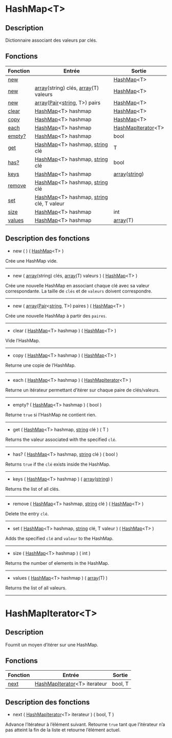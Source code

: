 <a id="hashmap"></a>
# HashMap\<T\>
## Description

Dictionnaire associant des valeurs par clés.

## Fonctions

|Fonction|Entrée|Sortie|
|-|-|-|
|[new](#new)||[HashMap](#hashmap)\<T\>|
|[new](#new_arrays)|[array](/fr/lib/array#array)(string) clés, [array](/fr/lib/array#array)(T) valeurs|[HashMap](#hashmap)\<T\>|
|[new](#new_pairs)|[array](/fr/lib/array#array)([Pair](/fr/lib/pair#pair)\<[string](/fr/lib/string#string), T\>) pairs|[HashMap](#hashmap)\<T\>|
|[clear](#clear)|[HashMap](#hashmap)\<T\> hashmap|[HashMap](#hashmap)\<T\>|
|[copy](#copy)|[HashMap](#hashmap)\<T\> hashmap|[HashMap](#hashmap)\<T\>|
|[each](#each)|[HashMap](#hashmap)\<T\> hashmap|[HashMapIterator](#hashmapiterator)\<T\>|
|[empty?](#empty)|[HashMap](#hashmap)\<T\> hashmap|bool|
|[get](#get)|[HashMap](#hashmap)\<T\> hashmap, [string](/fr/lib/string#string) clé|T|
|[has?](#has)|[HashMap](#hashmap)\<T\> hashmap, [string](/fr/lib/string#string) clé|bool|
|[keys](#keys)|[HashMap](#hashmap)\<T\> hashmap|[array](/fr/lib/array#array)([string](/fr/lib/string#string))|
|[remove](#remove)|[HashMap](#hashmap)\<T\> hashmap, [string](/fr/lib/string#string) clé||
|[set](#set)|[HashMap](#hashmap)\<T\> hashmap, [string](/fr/lib/string#string) clé, T valeur||
|[size](#size)|[HashMap](#hashmap)\<T\> hashmap|int|
|[values](#values)|[HashMap](#hashmap)\<T\> hashmap|[array](/fr/lib/array#array)(T)|

## Description des fonctions

<a id="new"></a>
- new ( ) ( [HashMap](#hashmap)\<T\> )

Crée une HashMap vide.
___

<a id="new_arrays"></a>
- new ( [array](/fr/lib/array#array)(string) clés, [array](/fr/lib/array#array)(T) valeurs ) ( [HashMap](#hashmap)\<T\> )

Crée une nouvelle HashMap en associant chaque clé avec sa valeur correspondante.
La taille de `clés` et de `valeurs` doivent correspondre.
___

<a id="new_pairs"></a>
- new ( [array](/fr/lib/array#array)([Pair](/fr/lib/pair#pair)\<[string](/fr/lib/string#string), T\>) paires ) ( [HashMap](#hashmap)\<T\> )

Crée une nouvelle HashMap à partir des `paires`.
___

<a id="clear"></a>
- clear ( [HashMap](#hashmap)\<T\> hashmap ) ( [HashMap](#hashmap)\<T\> )

Vide l’HashMap.
___

<a id="copy"></a>
- copy ( [HashMap](#hashmap)\<T\> hashmap ) ( [HashMap](#hashmap)\<T\> )

Returne une copie de l’HashMap.
___

<a id="each"></a>
- each ( [HashMap](#hashmap)\<T\> hashmap ) ( [HashMapIterator](#hashmapiterator)\<T\> )

Returne un itérateur permettant d’itérer sur chaque paire de clés/valeurs.
___

<a id="empty"></a>
- empty? ( [HashMap](#hashmap)\<T\> hashmap ) ( bool )

Returne `true` si l’HashMap ne contient rien.
___

<a id="get"></a>
- get ( [HashMap](#hashmap)\<T\> hashmap, [string](/fr/lib/string#string) clé ) ( T )

Returns the valeur associated with the specified `clé`.
___

<a id="has"></a>
- has? ( [HashMap](#hashmap)\<T\> hashmap, [string](/fr/lib/string#string) clé ) ( bool )

Returns `true` if the `clé` exists inside the HashMap.
___

<a id="keys"></a>
- keys ( [HashMap](#hashmap)\<T\> hashmap ) ( [array](/fr/lib/array#array)([string](/fr/lib/string#string)) )

Returns the list of all clés.
___

<a id="remove"></a>
- remove ( [HashMap](#hashmap)\<T\> hashmap, [string](/fr/lib/string#string) clé ) ( [HashMap](#hashmap)\<T\> )

Delete the entry `clé`.
___

<a id="set"></a>
- set ( [HashMap](#hashmap)\<T\> hashmap, [string](/fr/lib/string#string) clé, T valeur ) ( [HashMap](#hashmap)\<T\> )

Adds the specified `clé` and `valeur` to the HashMap.
___

<a id="size"></a>
- size ( [HashMap](#hashmap)\<T\> hashmap ) ( int )

Returns the number of elements in the HashMap.
___

<a id="values"></a>
- values ( [HashMap](#hashmap)\<T\> hashmap ) ( [array](/fr/lib/array#array)(T) )

Returns the list of all valeurs.
___

<a id="hashmapiterator"></a>
# HashMapIterator\<T\>
## Description

Fournit un moyen d’itérer sur une HashMap.

## Fonctions

|Fonction|Entrée|Sortie|
|-|-|-|
|[next](#next)|[HashMapIterator](#hashmapiterator)\<T\> iterateur|bool, T|

## Description des fonctions

<a id="next"></a>
- next ( [HashMapIterator](#hashmapiterator)\<T\> iterateur ) ( bool, T )

Advance l’itérateur à l’élément suivant.
Retourne `true` tant que l’itérateur n’a pas atteint la fin de la liste et retourne l’élément actuel.